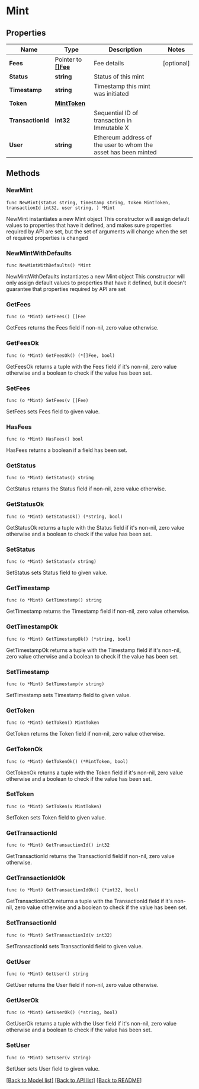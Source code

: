 # Mint

## Properties

Name | Type | Description | Notes
------------ | ------------- | ------------- | -------------
**Fees** | Pointer to [**[]Fee**](Fee.md) | Fee details | [optional] 
**Status** | **string** | Status of this mint | 
**Timestamp** | **string** | Timestamp this mint was initiated | 
**Token** | [**MintToken**](MintToken.md) |  | 
**TransactionId** | **int32** | Sequential ID of transaction in Immutable X | 
**User** | **string** | Ethereum address of the user to whom the asset has been minted | 

## Methods

### NewMint

`func NewMint(status string, timestamp string, token MintToken, transactionId int32, user string, ) *Mint`

NewMint instantiates a new Mint object
This constructor will assign default values to properties that have it defined,
and makes sure properties required by API are set, but the set of arguments
will change when the set of required properties is changed

### NewMintWithDefaults

`func NewMintWithDefaults() *Mint`

NewMintWithDefaults instantiates a new Mint object
This constructor will only assign default values to properties that have it defined,
but it doesn't guarantee that properties required by API are set

### GetFees

`func (o *Mint) GetFees() []Fee`

GetFees returns the Fees field if non-nil, zero value otherwise.

### GetFeesOk

`func (o *Mint) GetFeesOk() (*[]Fee, bool)`

GetFeesOk returns a tuple with the Fees field if it's non-nil, zero value otherwise
and a boolean to check if the value has been set.

### SetFees

`func (o *Mint) SetFees(v []Fee)`

SetFees sets Fees field to given value.

### HasFees

`func (o *Mint) HasFees() bool`

HasFees returns a boolean if a field has been set.

### GetStatus

`func (o *Mint) GetStatus() string`

GetStatus returns the Status field if non-nil, zero value otherwise.

### GetStatusOk

`func (o *Mint) GetStatusOk() (*string, bool)`

GetStatusOk returns a tuple with the Status field if it's non-nil, zero value otherwise
and a boolean to check if the value has been set.

### SetStatus

`func (o *Mint) SetStatus(v string)`

SetStatus sets Status field to given value.


### GetTimestamp

`func (o *Mint) GetTimestamp() string`

GetTimestamp returns the Timestamp field if non-nil, zero value otherwise.

### GetTimestampOk

`func (o *Mint) GetTimestampOk() (*string, bool)`

GetTimestampOk returns a tuple with the Timestamp field if it's non-nil, zero value otherwise
and a boolean to check if the value has been set.

### SetTimestamp

`func (o *Mint) SetTimestamp(v string)`

SetTimestamp sets Timestamp field to given value.


### GetToken

`func (o *Mint) GetToken() MintToken`

GetToken returns the Token field if non-nil, zero value otherwise.

### GetTokenOk

`func (o *Mint) GetTokenOk() (*MintToken, bool)`

GetTokenOk returns a tuple with the Token field if it's non-nil, zero value otherwise
and a boolean to check if the value has been set.

### SetToken

`func (o *Mint) SetToken(v MintToken)`

SetToken sets Token field to given value.


### GetTransactionId

`func (o *Mint) GetTransactionId() int32`

GetTransactionId returns the TransactionId field if non-nil, zero value otherwise.

### GetTransactionIdOk

`func (o *Mint) GetTransactionIdOk() (*int32, bool)`

GetTransactionIdOk returns a tuple with the TransactionId field if it's non-nil, zero value otherwise
and a boolean to check if the value has been set.

### SetTransactionId

`func (o *Mint) SetTransactionId(v int32)`

SetTransactionId sets TransactionId field to given value.


### GetUser

`func (o *Mint) GetUser() string`

GetUser returns the User field if non-nil, zero value otherwise.

### GetUserOk

`func (o *Mint) GetUserOk() (*string, bool)`

GetUserOk returns a tuple with the User field if it's non-nil, zero value otherwise
and a boolean to check if the value has been set.

### SetUser

`func (o *Mint) SetUser(v string)`

SetUser sets User field to given value.



[[Back to Model list]](../README.md#documentation-for-models) [[Back to API list]](../README.md#documentation-for-api-endpoints) [[Back to README]](../README.md)


